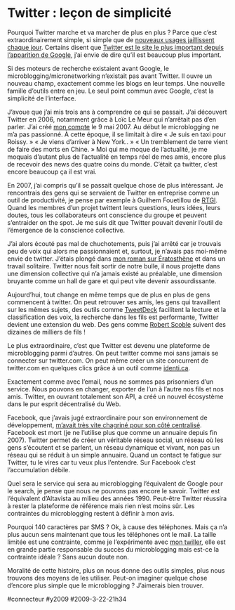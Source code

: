 # Twitter : leçon de simplicité

Pourquoi Twitter marche et va marcher de plus en plus ? Parce que c’est extraordinairement simple, si simple que de [nouveaux usages jaillissent chaque jour](http://twitter.com/alertricity_fr). Certains disent que [Twitter est le site le plus important depuis l’apparition de Google](http://www.97thfloor.com/blog/twitter-the-most-important-website-since-google/), j’ai envie de dire qu’il est beaucoup plus important.

Si des moteurs de recherche existaient avant Google, le microblogging/micronetworking n’existait pas avant Twitter. Il ouvre un nouveau champ, exactement comme les blogs en leur temps. Une nouvelle famille d’outils entre en jeu. Le seul point commun avec Google, c’est la simplicité de l’interface.

J’avoue que j’ai mis trois ans à comprendre ce qui se passait. J’ai découvert Twitter en 2006, notamment grâce à Loïc Le Meur qui n’arrêtait pas d’en parler. J’ai créé [mon compte](http://twitter.com/tcrouzet) le 9 mai 2007. Au début le microblogging ne m’a pas passionné. À cette époque, il se limitait à dire « Je suis en taxi pour Roissy. » « Je viens d’arriver à New York.. » « Un tremblement de terre vient de faire des morts en Chine. » Moi qui me moque de l’actualité, je me moquais d’autant plus de l’actualité en temps réel de mes amis, encore plus de recevoir des news des quatre coins du monde. C’était ça twitter, c’est encore beaucoup ça il est vrai.

En 2007, j’ai compris qu’il se passait quelque chose de plus intéressant. Je rencontrais des gens qui se servaient de Twitter en entreprise comme un outil de productivité, je pense par exemple à Guilhem Fouetillou de [RTGI](http://rtgi.fr/). Quand les membres d’un projet twittent leurs questions, leurs idées, leurs doutes, tous les collaborateurs ont conscience du groupe et peuvent s’entraider on the spot. Je me suis dit que Twitter pouvait devenir l’outil de l’émergence de la conscience collective.

J’ai alors écouté pas mal de chuchotements, puis j’ai arrêté car je trouvais peu de voix qui alors me passionnaient et, surtout, je n’avais pas moi-même envie de twitter. J’étais plongé dans [mon roman sur Ératosthène](http://ihl.tcrouzet.com/) et dans un travail solitaire. Twitter nous fait sortir de notre bulle, il nous projette dans une dimension collective qui n’a jamais existé au préalable, une dimension bruyante comme un hall de gare et qui peut vite devenir assourdissante.

Aujourd’hui, tout change en même temps que de plus en plus de gens commencent à twitter. On peut retrouver ses amis, les gens qui travaillent sur les mêmes sujets, des outils comme [TweetDeck](http://www.tweetdeck.com) facilitent la lecture et la classification des voix, la recherche dans les fils est performante, Twitter devient une extension du web. Des gens comme [Robert Scoble](http://twitter.com/Scobleizer) suivent des dizaines de milliers de fils !

Le plus extraordinaire, c’est que Twitter est devenu une plateforme de microblogging parmi d’autres. On peut twitter comme moi sans jamais se connecter sur twitter.com. On peut même créer un site concurrent de twitter.com en quelques clics grâce à un outil comme [identi.ca](http://identi.ca/).

Exactement comme avec l’email, nous ne sommes pas prisonniers d’un service. Nous pouvons en changer, exporter de l’un à l’autre nos fils et nos amis. Twitter, en ouvrant totalement son API, a créé un nouvel écosystème dans le pur esprit décentralisé du Web.

Facebook, que j’avais jugé extraordinaire pour son environnement de développement, [m’avait très vite chagriné pour son côté centralisé](../../2007/7/hypercentralisation.md). Facebook est mort (je ne l’utilise plus que comme un annuaire depuis fin 2007). Twitter permet de créer un véritable réseau social, un réseau où les gens s’écoutent et se parlent, un réseau dynamique et vivant, non pas un réseau qui se réduit à un simple annuaire. Quand un contact te fatigue sur Twitter, tu le vires car tu veux plus l’entendre. Sur Facebook c’est l’accumulation débile.

Quel sera le service qui sera au microblogging l’équivalent de Google pour le search, je pense que nous ne pouvons pas encore le savoir. Twitter est l’équivalent d’Altavista au milieu des années 1990. Peut-être Twitter réussira à rester la plateforme de référence mais rien n’est moins sûr. Les contraintes du microblogging restent à définir à mon avis.

Pourquoi 140 caractères par SMS ? Ok, à cause des téléphones. Mais ça n’a plus aucun sens maintenant que tous les téléphones ont le mail. La taille limitée est une contrainte, comme je l’expérimente avec [mon twiller](http://twiller.tcrouzet.com/), elle est en grande partie responsable du succès du microblogging mais est-ce la contrainte idéale ? Sans aucun doute non.

Moralité de cette histoire, plus on nous donne des outils simples, plus nous trouvons des moyens de les utiliser. Peut-on imaginer quelque chose d’encore plus simple que le microblogging ? J’aimerais bien trouver.

#connecteur #y2009 #2009-3-22-21h34
